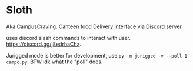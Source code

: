# Sloth
Aka CampusCraving. Canteen food Delivery interface via Discord server.

uses discord slash commands to interact with user.
https://discord.gg/j8edrhaChz.

Jurigged mode is better for development, use `py -m jurigged -v --poll 1 campc.py`. BTW idk what the "poll" does.

